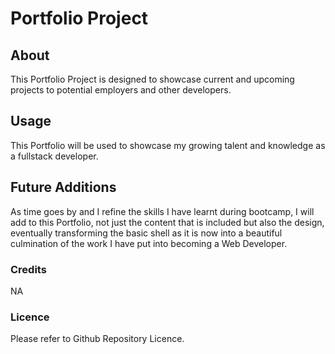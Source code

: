 # Portfolio Project

## About
This Portfolio Project is designed to showcase current and upcoming projects to potential employers and other developers.

## Usage

This Portfolio will be used to showcase my growing talent and knowledge as a fullstack developer. 

## Future Additions
As time goes by and I refine the skills I have learnt during bootcamp, I will add to this Portfolio, not just the content that is included but also the design, eventually transforming the basic shell as it is now into a beautiful culmination of the work I have put into becoming a Web Developer. 

### Credits

NA

### Licence

Please refer to Github Repository Licence.
